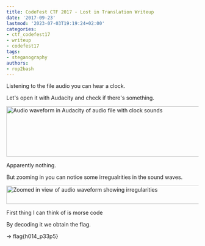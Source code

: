 ```yaml
---
title: CodeFest CTF 2017 - Lost in Translation Writeup
date: '2017-09-23'
lastmod: '2023-07-03T19:19:24+02:00'
categories:
- ctf_codefest17
- writeup
- codefest17
tags:
- steganography
authors:
- rop2bash
---
```


Listening to the file audio you can hear a clock.

Let's open it with Audacity and check if there's something.

<img class="img-responsive" src="{{ site-url }}/assets/codefest17/kappa.png" alt="Audio waveform in Audacity of audio file with clock sounds" width="603" height="132">

Apparently nothing.

But zooming in you can notice some irregualrities in the sound waves.

<img class="img-responsive" src="{{ site-url }}/assets/codefest17/kappa2.png" alt="Zoomed in view of audio waveform showing irregularities" width="603" height="48">

First thing I can think of is morse code

By decoding it we obtain the flag.

-> flag{h014_p33p5}
